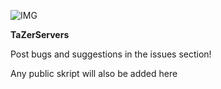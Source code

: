 ![IMG](https://i.imgur.com/SsxCKFe.jpg)

**TaZerServers**

Post bugs and suggestions in the issues section!

Any public skript will also be added here

